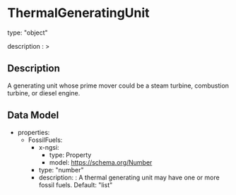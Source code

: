# ThermalGeneratingUnit
type: "object"
description : >
## Description
A generating unit whose prime mover could be a steam turbine, combustion turbine, or diesel engine.

## Data Model
  - properties:
    - FossilFuels:
      - x-ngsi:
        - type: Property
        - model: https://schema.org/Number
      - type: "number"
      - description: : A thermal generating unit may have one or more fossil fuels. Default: "list"
